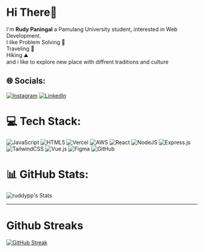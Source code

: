 <h1>Hi There👋</h1>
    <p>I'm <b>Rudy Paningal</b> a Pamulang University student, interested in Web Development. <br> I like Problem Solving 🤔 <br> Traveling 🚄 <br> Hiking ⛰️ <br> and i like to explore new place with diffrent traditions and culture</p>


## 🌐 Socials:
[![Instagram](https://img.shields.io/badge/Instagram-%23E4405F.svg?logo=Instagram&logoColor=white)](https://instagram.com/ruddypp) [![LinkedIn](https://img.shields.io/badge/LinkedIn-%230077B5.svg?logo=linkedin&logoColor=white)](https://linkedin.com/in/rudypaningal) 

# 💻 Tech Stack:
![JavaScript](https://img.shields.io/badge/javascript-%23323330.svg?style=for-the-badge&logo=javascript&logoColor=%23F7DF1E) ![HTML5](https://img.shields.io/badge/html5-%23E34F26.svg?style=for-the-badge&logo=html5&logoColor=white) ![Vercel](https://img.shields.io/badge/vercel-%23000000.svg?style=for-the-badge&logo=vercel&logoColor=white) ![AWS](https://img.shields.io/badge/AWS-%23FF9900.svg?style=for-the-badge&logo=amazon-aws&logoColor=white) ![React](https://img.shields.io/badge/react-%2320232a.svg?style=for-the-badge&logo=react&logoColor=%2361DAFB) ![NodeJS](https://img.shields.io/badge/node.js-6DA55F?style=for-the-badge&logo=node.js&logoColor=white) ![Express.js](https://img.shields.io/badge/express.js-%23404d59.svg?style=for-the-badge&logo=express&logoColor=%2361DAFB) ![TailwindCSS](https://img.shields.io/badge/tailwindcss-%2338B2AC.svg?style=for-the-badge&logo=tailwind-css&logoColor=white) ![Vue.js](https://img.shields.io/badge/vue.js-%2335495e.svg?style=for-the-badge&logo=vuedotjs&logoColor=%234FC08D) ![Figma](https://img.shields.io/badge/figma-%23F24E1E.svg?style=for-the-badge&logo=figma&logoColor=white) ![GitHub](https://img.shields.io/badge/github-%23121011.svg?style=for-the-badge&logo=github&logoColor=white)

# 📊 GitHub Stats:
![ruddypp's Stats](https://github-readme-stats.vercel.app/api?username=ruddypp&theme=vue-dark&show_icons=true&hide_border=true&count_private=true)


---


<!-- Proudly created with GPRM ( https://gprm.itsvg.in ) -->
<h1>Github Streaks</h1>

[![GitHub Streak](https://streak-stats.demolab.com?user=ruddypp&theme=vue-dark&date_format=j%20M%5B%20Y%5D&hide_longest_streak=true)](https://git.io/streak-stats)

